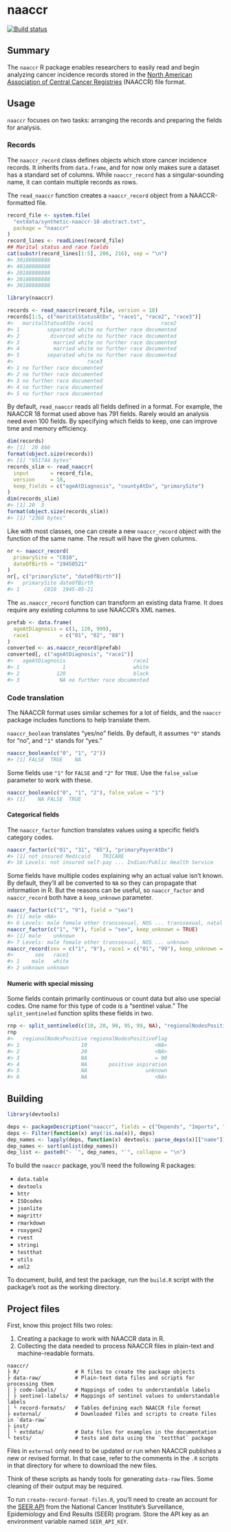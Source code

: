naaccr
================

[![Build
status](https://travis-ci.org/WerthPADOH/naaccr.svg?branch=master)](https://travis-ci.org/WerthPADOH/naaccr)

## Summary

The `naaccr` R package enables researchers to easily read and begin
analyzing cancer incidence records stored in the [North American
Association of Central Cancer Registries](https://www.naaccr.org/)
(NAACCR) file format.

## Usage

`naaccr` focuses on two tasks: arranging the records and preparing the
fields for analysis.

### Records

The `naaccr_record` class defines objects which store cancer incidence
records. It inherits from `data.frame`, and for now only makes sure a
dataset has a standard set of columns. While `naaccr_record` has a
singular-sounding name, it can contain multiple records as rows.

The `read_naaccr` function creates a `naaccr_record` object from a
NAACCR-formatted file.

``` r
record_file <- system.file(
  "extdata/synthetic-naaccr-18-abstract.txt",
  package = "naaccr"
)
record_lines <- readLines(record_file)
## Marital status and race fields
cat(substr(record_lines[1:5], 206, 216), sep = "\n")
#> 30188888888
#> 40188888888
#> 20188888888
#> 20188888888
#> 30188888888
```

``` r
library(naaccr)

records <- read_naaccr(record_file, version = 18)
records[1:5, c("maritalStatusAtDx", "race1", "race2", "race3")]
#>   maritalStatusAtDx race1                      race2
#> 1         separated white no further race documented
#> 2          divorced white no further race documented
#> 3           married white no further race documented
#> 4           married white no further race documented
#> 5         separated white no further race documented
#>                        race3
#> 1 no further race documented
#> 2 no further race documented
#> 3 no further race documented
#> 4 no further race documented
#> 5 no further race documented
```

By default, `read_naaccr` reads all fields defined in a format. For
example, the NAACCR 18 format used above has 791 fields. Rarely would an
analysis need even 100 fields. By specifying which fields to keep, one
can improve time and memory efficiency.

``` r
dim(records)
#> [1]  20 866
format(object.size(records))
#> [1] "951744 bytes"
records_slim <- read_naaccr(
  input       = record_file,
  version     = 18,
  keep_fields = c("ageAtDiagnosis", "countyAtDx", "primarySite")
)
dim(records_slim)
#> [1] 20  3
format(object.size(records_slim))
#> [1] "2368 bytes"
```

Like with most classes, one can create a new `naaccr_record` object with
the function of the same name. The result will have the given columns.

``` r
nr <- naaccr_record(
  primarySite = "C010",
  dateOfBirth = "19450521"
)
nr[, c("primarySite", "dateOfBirth")]
#>   primarySite dateOfBirth
#> 1        C010  1945-05-21
```

The `as.naaccr_record` function can transform an existing data frame. It
does require any existing columns to use NAACCR’s XML names.

``` r
prefab <- data.frame(
  ageAtDiagnosis = c(1, 120, 999),
  race1          = c("01", "02", "88")
)
converted <- as.naaccr_record(prefab)
converted[, c("ageAtDiagnosis", "race1")]
#>   ageAtDiagnosis                      race1
#> 1              1                      white
#> 2            120                      black
#> 3             NA no further race documented
```

### Code translation

The NAACCR format uses similar schemes for a lot of fields, and the
`naaccr` package includes functions to help translate them.

`naaccr_boolean` translates “yes/no” fields. By default, it assumes
`"0"` stands for “no”, and `"1"` stands for “yes.”

``` r
naaccr_boolean(c("0", "1", "2"))
#> [1] FALSE  TRUE    NA
```

Some fields use `"1"` for `FALSE` and `"2"` for `TRUE`. Use the
`false_value` parameter to work with these.

``` r
naaccr_boolean(c("0", "1", "2"), false_value = "1")
#> [1]    NA FALSE  TRUE
```

#### Categorical fields

The `naaccr_factor` function translates values using a specific field’s
category codes.

``` r
naaccr_factor(c("01", "31", "65"), "primaryPayerAtDx")
#> [1] not insured Medicaid    TRICARE    
#> 16 Levels: not insured self-pay ... Indian/Public Health Service
```

Some fields have multiple codes explaining why an actual value isn’t
known. By default, they’ll all be converted to `NA` so they can
propagate that information in R. But the reasons can be useful, so
`naaccr_factor` and `naaccr_record` both have a `keep_unknown`
parameter.

``` r
naaccr_factor(c("1", "9"), field = "sex")
#> [1] male <NA>
#> 6 Levels: male female other transsexual, NOS ... transsexual, natal female
naaccr_factor(c("1", "9"), field = "sex", keep_unknown = TRUE)
#> [1] male    unknown
#> 7 Levels: male female other transsexual, NOS ... unknown
naaccr_record(sex = c("1", "9"), race1 = c("01", "99"), keep_unknown = TRUE)
#>       sex   race1
#> 1    male   white
#> 2 unknown unknown
```

#### Numeric with special missing

Some fields contain primarily continuous or count data but also use
special codes. One name for this type of code is a “sentinel value.” The
`split_sentineled` function splits these fields in
two.

``` r
rnp <- split_sentineled(c(10, 20, 90, 95, 99, NA), "regionalNodesPositive")
rnp
#>   regionalNodesPositive regionalNodesPositiveFlag
#> 1                    10                      <NA>
#> 2                    20                      <NA>
#> 3                    NA                      = 90
#> 4                    NA       positive aspiration
#> 5                    NA                   unknown
#> 6                    NA                      <NA>
```

## Building

``` r
library(devtools)

deps <- packageDescription("naaccr", fields = c("Depends", "Imports", "Suggests"))
deps <- Filter(function(x) any(!is.na(x)), deps)
dep_names <- lapply(deps, function(x) devtools::parse_deps(x)[["name"]])
dep_names <- sort(unlist(dep_names))
dep_list <- paste0("- `", dep_names, "`", collapse = "\n")
```

To build the `naaccr` package, you’ll need the following R packages:

  - `data.table`
  - `devtools`
  - `httr`
  - `ISOcodes`
  - `jsonlite`
  - `magrittr`
  - `rmarkdown`
  - `roxygen2`
  - `rvest`
  - `stringi`
  - `testthat`
  - `utils`
  - `xml2`

To document, build, and test the package, run the `build.R` script with
the package’s root as the working directory.

## Project files

First, know this project fills two roles:

1.  Creating a package to work with NAACCR data in R.
2.  Collecting the data needed to process NAACCR files in plain-text and
    machine-readable formats.

<!-- end list -->

    naaccr/
    ├ R/                  # R files to create the package objects
    ├ data-raw/           # Plain-text data files and scripts for processing them
    │ ├ code-labels/      # Mappings of codes to understandable labels
    │ ├ sentinel-labels/  # Mappings of sentinel values to understandable labels
    │ └ record-formats/   # Tables defining each NAACCR file format
    ├ external/           # Downloaded files and scripts to create files in `data-raw`
    ├ inst/
    │ └ extdata/          # Data files for examples in the documentation
    └ tests/              # tests and data using the `testthat` package

Files in `external` only need to be updated or run when NAACCR publishes
a new or revised format. In that case, refer to the comments in the `.R`
scripts in that directory for where to download the new files.

Think of these scripts as handy tools for generating `data-raw` files.
Some cleaning of their output may be required.

To run `create-record-format-files.R`, you’ll need to create an account
for the [SEER API](https://api.seer.cancer.gov/) from the National
Cancer Institute’s Surveillance, Epidemiology and End Results (SEER)
program. Store the API key as an environment variable named
`SEER_API_KEY`.
